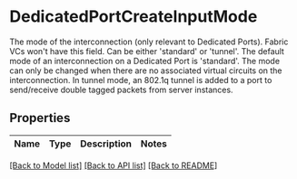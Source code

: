 # DedicatedPortCreateInputMode

The mode of the interconnection (only relevant to Dedicated Ports). Fabric VCs won't have this field. Can be either 'standard' or 'tunnel'.   The default mode of an interconnection on a Dedicated Port is 'standard'. The mode can only be changed when there are no associated virtual circuits on the interconnection.   In tunnel mode, an 802.1q tunnel is added to a port to send/receive double tagged packets from server instances.

## Properties

Name | Type | Description | Notes
------------ | ------------- | ------------- | -------------

[[Back to Model list]](../README.md#documentation-for-models) [[Back to API list]](../README.md#documentation-for-api-endpoints) [[Back to README]](../README.md)


